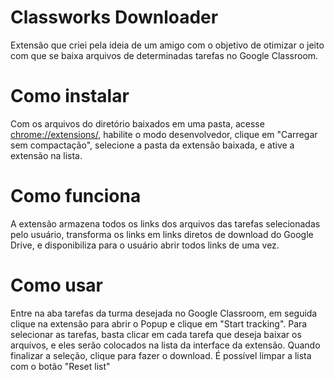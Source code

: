 # Classworks Downloader

Extensão que criei pela ideia de um amigo com o objetivo de otimizar o jeito com que se baixa arquivos de determinadas tarefas no Google Classroom.

# Como instalar

Com os arquivos do diretório baixados em uma pasta, acesse [chrome://extensions/](chrome://extensions/), habilite o modo desenvolvedor, clique em "Carregar sem compactação", selecione a pasta da extensão baixada, e ative a extensão na lista.

# Como funciona

A extensão armazena todos os links dos arquivos das tarefas selecionadas pelo usuário, transforma os links em links diretos de download do Google Drive, e disponibiliza para o usuário abrir todos links de uma vez.

# Como usar

Entre na aba tarefas da turma desejada no Google Classroom, em seguida clique na extensão para abrir o Popup e clique em "Start tracking".
Para selecionar as tarefas, basta clicar em cada tarefa que deseja baixar os arquivos, e eles serão colocados na lista da interface da extensão.
Quando finalizar a seleção, clique para fazer o download.
É possível limpar a lista com o botão "Reset list"

